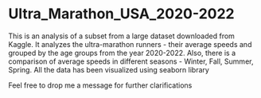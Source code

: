 # Ultra_Marathon_USA_2020-2022

This is an analysis of a subset from a large dataset downloaded from Kaggle.
It analyzes the ultra-marathon runners - their average speeds and grouped by the age groups from the year 2020-2022.
Also, there is a comparison of average speeds in different seasons - Winter, Fall, Summer, Spring.
All the data has been visualized using seaborn library

Feel free to drop me a message for further clarifications
